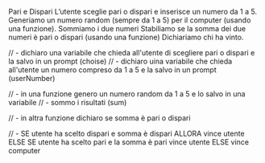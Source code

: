 Pari e Dispari
L’utente sceglie pari o dispari e inserisce un numero da 1 a 5.
Generiamo un numero random (sempre da 1 a 5) per il computer (usando una funzione).
Sommiamo i due numeri
Stabiliamo se la somma dei due numeri è pari o dispari (usando una funzione)
Dichiariamo chi ha vinto.


// - dichiaro una variabile che chieda all'utente di scegliere pari o dispari e la salvo in un prompt (choise)
// - dichiaro uina variabile che chieda all'utente un numero compreso da 1 a 5 e la salvo in un prompt (userNumber)

// - in una funzione genero un numero random da 1 a 5 e lo salvo in una variabile
// - sommo i risultati (sum)

// - in altra funzione dichiaro se somma è pari o dispari

// - SE utente ha scelto dispari e somma è dispari ALLORA vince utente
    ELSE SE utente ha scelto pari e la somma è pari vince utente
    ELSE vince computer